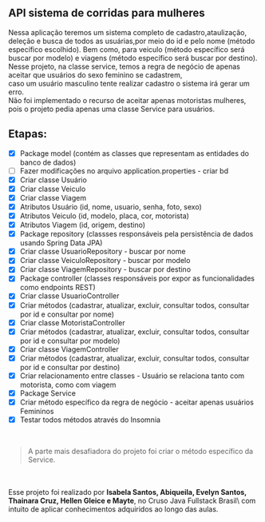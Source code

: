 ## API sistema de corridas para mulheres


Nessa aplicação teremos um sistema completo de cadastro,ataulização,\
deleção e busca de todos as usuárias,por meio do id e pelo nome (método específico escolhido).
Bem como, para veiculo (método específico será buscar por modelo) e viagens (método específico será buscar por destino).\
Nesse projeto, na classe service, temos a regra de negócio de apenas aceitar que usuários do sexo feminino se cadastrem,\
caso um usuário masculino tente realizar cadastro o sistema irá gerar um erro.\
Não foi implementado o recurso de aceitar apenas motoristas mulheres, pois o projeto pedia apenas uma classe Service para usuários.

## Etapas: 
- [x] Package model (contém as classes que representam as entidades do banco de dados)
- [ ] Fazer modificações no arquivo application.properties - criar bd
- [x] Criar classe Usuário
- [x] Criar classe Veiculo
- [x] Criar classe Viagem
- [x] Atributos Usuário (id, nome, usuario, senha, foto, sexo)
- [x] Atributos Veiculo (id, modelo, placa, cor, motorista)
- [x] Atributos Viagem (id, origem, destino)
- [x] Package repository (classses responsáveis pela persistência de dados usando Spring Data JPA)
- [x] Criar classe UsuarioRepository - buscar por nome
- [x] Criar classe VeiculoRepository - buscar por modelo
- [x] Criar classe ViagemRepository - buscar por destino
- [x] Package controller (classes responsáveis por expor as funcionalidades como endpoints REST)
- [x] Criar classe UsuarioController
- [x] Criar métodos (cadastrar, atualizar, excluir, consultar todos, consultar por id e consultar por nome)
- [x] Criar classe MotoristaController
- [x] Criar métodos (cadastrar, atualizar, excluir, consultar todos, consultar por id e consultar por modelo)
- [x] Criar classe ViagemController
- [x] Criar métodos (cadastrar, atualizar, excluir, consultar todos, consultar por id e consultar por destino)
- [x] Criar relacionamento entre classes - Usuário se relaciona tanto com motorista, como com viagem
- [x] Package Service
- [x] Criar método específico da regra de negócio - aceitar apenas usuários Femininos 
- [x] Testar todos métodos através do Insomnia
</br>

> A parte mais desafiadora do projeto foi criar o método específico da Service.  

</br></br> Esse projeto foi realizado por **Isabela Santos, Abiqueila, Evelyn Santos, Thainara Cruz, Hellen Gleice e Mayte**, no Cruso Java Fullstack Brasil\ 
com intuito de aplicar conhecimentos adquiridos ao longo das aulas.
